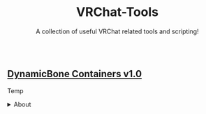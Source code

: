 <div align="center">
  <h1>
      VRChat-Tools
  </h1>
  <p>
     A collection of useful VRChat related tools and scripting!
  </p>

  <br />
  <br />
</div>

## [DynamicBone Containers v1.0](https://github.com/Markcreator/VRChat-Tools/releases/download/DynamicBone.Containers.v1.0/DynamicBone.Containers.v1.0.unitypackage)

Temp
 
<details>
  <summary>About</summary>

> Line 1
>
> Line 2
>

</details>

